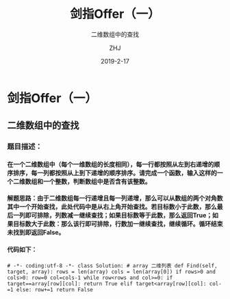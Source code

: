 ﻿---
layout:     post                    # 使用的布局（不需要改）
title:      剑指Offer（一）         # 标题 
subtitle:   二维数组中的查找        #副标题
date:       2019-2-17               # 时间
author:     ZHJ                     # 作者
header-img: img/post_bg_1.jpg    #这篇文章标题背景图片
catalog: true                       # 是否归档
tags:                               #标签
    - 剑指Offer
---

# 剑指Offer（一）
## 二维数组中的查找
### 题目描述：
#### 在一个二维数组中（每个一维数组的长度相同），每一行都按照从左到右递增的顺序排序，每一列都按照从上到下递增的顺序排序。请完成一个函数，输入这样的一个二维数组和一个整数，判断数组中是否含有该整数。
#### 解题思路：由于二维数组每一行递增且每一列递增，那么可以从数组的两个对角数其中一个开始查找，此处代码中是从右上角开始查找。若目标数小于此数，那么最后一列即可排除，列数减一继续查找；如果目标数等于此数，那么返回True；如果目标数大于此数：那么该行即可排除，行数加一继续查找，继续循环。循环结束未找到即返回False。
#### 代码如下：
`# -*- coding:utf-8 -*-
class Solution:
    # array 二维列表
    def Find(self, target, array):
        rows = len(array)
        cols = len(array[0])
        if rows>0 and cols>0:
            row=0
            col=cols-1
            while row<rows and col>=0:
                if target==array[row][col]:
                    return True
                elif target<array[row][col]:
                    col-=1
                else:
                    row+=1
        return False`